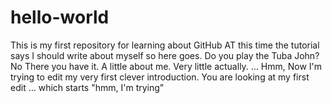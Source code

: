 # hello-world
This is my first repository for learning about GitHub
AT this time the tutorial says I should write about myself so here goes.
Do you play the Tuba John?
No
There you have it. A little about me. Very little actually.
...
Hmm, Now I'm trying to edit my very first clever introduction. You are looking at my first edit ... which starts "hmm, I'm trying"
